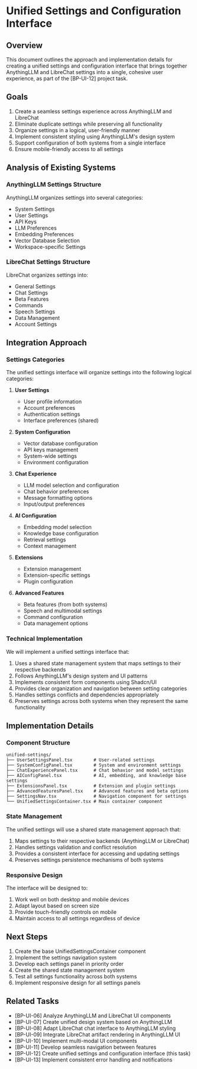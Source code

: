 # Unified Settings and Configuration Interface

## Overview

This document outlines the approach and implementation details for creating a unified settings and configuration interface that brings together AnythingLLM and LibreChat settings into a single, cohesive user experience, as part of the [BP-UI-12] project task.

## Goals

1. Create a seamless settings experience across AnythingLLM and LibreChat
2. Eliminate duplicate settings while preserving all functionality
3. Organize settings in a logical, user-friendly manner
4. Implement consistent styling using AnythingLLM's design system
5. Support configuration of both systems from a single interface
6. Ensure mobile-friendly access to all settings

## Analysis of Existing Systems

### AnythingLLM Settings Structure
AnythingLLM organizes settings into several categories:
- System Settings
- User Settings
- API Keys
- LLM Preferences
- Embedding Preferences
- Vector Database Selection
- Workspace-specific Settings

### LibreChat Settings Structure
LibreChat organizes settings into:
- General Settings
- Chat Settings
- Beta Features
- Commands
- Speech Settings
- Data Management
- Account Settings

## Integration Approach

### Settings Categories
The unified settings interface will organize settings into the following logical categories:

1. **User Settings**
   - User profile information
   - Account preferences
   - Authentication settings
   - Interface preferences (shared)

2. **System Configuration**
   - Vector database configuration
   - API keys management
   - System-wide settings
   - Environment configuration

3. **Chat Experience**
   - LLM model selection and configuration
   - Chat behavior preferences
   - Message formatting options
   - Input/output preferences

4. **AI Configuration**
   - Embedding model selection
   - Knowledge base configuration
   - Retrieval settings
   - Context management

5. **Extensions**
   - Extension management
   - Extension-specific settings
   - Plugin configuration

6. **Advanced Features**
   - Beta features (from both systems)
   - Speech and multimodal settings
   - Command configuration
   - Data management options

### Technical Implementation

We will implement a unified settings interface that:

1. Uses a shared state management system that maps settings to their respective backends
2. Follows AnythingLLM's design system and UI patterns
3. Implements consistent form components using Shadcn/UI
4. Provides clear organization and navigation between setting categories
5. Handles settings conflicts and dependencies appropriately
6. Preserves settings across both systems when they represent the same functionality

## Implementation Details

### Component Structure

```
unified-settings/
├── UserSettingsPanel.tsx        # User-related settings
├── SystemConfigPanel.tsx        # System and environment settings
├── ChatExperiencePanel.tsx      # Chat behavior and model settings
├── AIConfigPanel.tsx            # AI, embedding, and knowledge base settings
├── ExtensionsPanel.tsx          # Extension and plugin settings
├── AdvancedFeaturesPanel.tsx    # Advanced features and beta options
├── SettingsNav.tsx              # Navigation component for settings
└── UnifiedSettingsContainer.tsx # Main container component
```

### State Management

The unified settings will use a shared state management approach that:

1. Maps settings to their respective backends (AnythingLLM or LibreChat)
2. Handles settings validation and conflict resolution
3. Provides a consistent interface for accessing and updating settings
4. Preserves settings persistence mechanisms of both systems

### Responsive Design

The interface will be designed to:

1. Work well on both desktop and mobile devices
2. Adapt layout based on screen size
3. Provide touch-friendly controls on mobile
4. Maintain access to all settings regardless of device

## Next Steps

1. Create the base UnifiedSettingsContainer component
2. Implement the settings navigation system
3. Develop each settings panel in priority order
4. Create the shared state management system
5. Test all settings functionality across both systems
6. Implement responsive design for all settings panels

## Related Tasks

- [BP-UI-06] Analyze AnythingLLM and LibreChat UI components
- [BP-UI-07] Create unified design system based on AnythingLLM
- [BP-UI-08] Adapt LibreChat chat interface to AnythingLLM styling
- [BP-UI-09] Integrate LibreChat artifact rendering in AnythingLLM UI
- [BP-UI-10] Implement multi-modal UI components
- [BP-UI-11] Develop seamless navigation between features
- [BP-UI-12] Create unified settings and configuration interface (this task)
- [BP-UI-13] Implement consistent error handling and notifications 